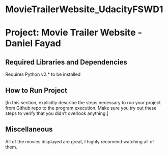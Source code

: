# MovieTrailerWebsite_UdacityFSWD1

Project: Movie Trailer Website  - Daniel Fayad
================================

Required Libraries and Dependencies
-----------------------------------
Requires Python v2.* to be installed


How to Run Project
------------------
[In this section, explicitly describe the steps necessary to run your project from Github repo to the program execution. Make sure you try out these steps to verify that you didn’t overlook anything.]


Miscellaneous
-------------
All of the movies displayed are great, I highly recomend watching all of them.
